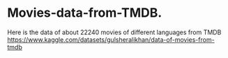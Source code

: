 # Movies-data-from-TMDB.
Here is the data of about 22240 movies of different languages from TMDB 
https://www.kaggle.com/datasets/gulsheralikhan/data-of-movies-from-tmdb
